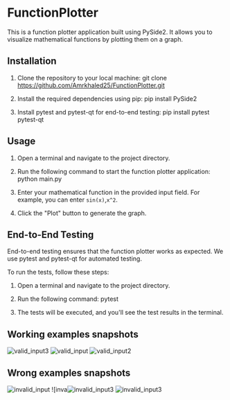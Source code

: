 # FunctionPlotter
This is a function plotter application built using PySide2. It allows you to visualize mathematical functions by plotting them on a graph.
## Installation

1. Clone the repository to your local machine:
git clone https://github.com/Amrkhaled25/FunctionPlotter.git

2. Install the required dependencies using pip:
pip install PySide2

3. Install pytest and pytest-qt for end-to-end testing:
pip install pytest pytest-qt

## Usage

1. Open a terminal and navigate to the project directory.

2. Run the following command to start the function plotter application:
python main.py

3. Enter your mathematical function in the provided input field. For example, you can enter `sin(x)`,`x^2`.

4. Click the "Plot" button to generate the graph.

## End-to-End Testing

End-to-end testing ensures that the function plotter works as expected. We use pytest and pytest-qt for automated testing.

To run the tests, follow these steps:

1. Open a terminal and navigate to the project directory.

2. Run the following command:
pytest
3. The tests will be executed, and you'll see the test results in the terminal.

## Working examples snapshots
![valid_input3](https://github.com/Amrkhaled25/FunctionPlotter/assets/116092948/69843b17-2263-4bab-ae6f-3a20963d48a8)
![valid_input](https://github.com/Amrkhaled25/FunctionPlotter/assets/116092948/b64f0577-faae-4a33-9477-3866153a275f)
![valid_input2](https://github.com/Amrkhaled25/FunctionPlotter/assets/116092948/6bbd4111-165d-4a5f-b3ae-5b9474c49059)

## Wrong examples snapshots

![invalid_input](https://github.com/Amrkhaled25/FunctionPlotter/assets/116092948/96689f0e-bc2b-4688-bc96-ef2e69a09706)
![inva![invalid_input3](https://github.com/Amrkhaled25/FunctionPlotter/assets/116092948/9a3ed318-dfe1-4dc9-a885-0d42a077d338)
![invalid_input3](https://github.com/Amrkhaled25/FunctionPlotter/assets/116092948/286e6ae5-f328-4146-80fb-429751c2a2c5)
